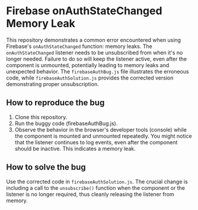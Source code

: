 # Firebase onAuthStateChanged Memory Leak
This repository demonstrates a common error encountered when using Firebase's `onAuthStateChanged` function: memory leaks.  The `onAuthStateChanged` listener needs to be unsubscribed from when it's no longer needed.  Failure to do so will keep the listener active, even after the component is unmounted, potentially leading to memory leaks and unexpected behavior. 
The `firebaseAuthBug.js` file illustrates the erroneous code, while `firebaseAuthSolution.js` provides the corrected version demonstrating proper unsubscription.
## How to reproduce the bug
1. Clone this repository.
2. Run the buggy code (firebaseAuthBug.js).
3. Observe the behavior in the browser's developer tools (console) while the component is mounted and unmounted repeatedly. You might notice that the listener continues to log events, even after the component should be inactive. This indicates a memory leak.
## How to solve the bug
Use the corrected code in `firebaseAuthSolution.js`. The crucial change is including a call to the `unsubscribe()` function when the component or the listener is no longer required, thus cleanly releasing the listener from memory.